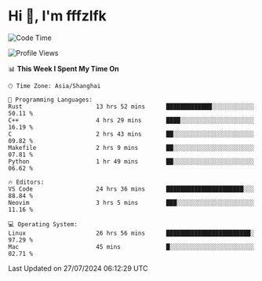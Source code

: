 # Hi 👋, I'm fffzlfk

<!--START_SECTION:waka-->
![Code Time](http://img.shields.io/badge/Code%20Time-824%20hrs%207%20mins-blue)

![Profile Views](http://img.shields.io/badge/Profile%20Views-0-blue)

📊 **This Week I Spent My Time On** 

```text
🕑︎ Time Zone: Asia/Shanghai

💬 Programming Languages: 
Rust                     13 hrs 52 mins      █████████████░░░░░░░░░░░░   50.11 % 
C++                      4 hrs 29 mins       ████░░░░░░░░░░░░░░░░░░░░░   16.19 % 
C                        2 hrs 43 mins       ██░░░░░░░░░░░░░░░░░░░░░░░   09.82 % 
Makefile                 2 hrs 9 mins        ██░░░░░░░░░░░░░░░░░░░░░░░   07.81 % 
Python                   1 hr 49 mins        ██░░░░░░░░░░░░░░░░░░░░░░░   06.62 % 

🔥 Editors: 
VS Code                  24 hrs 36 mins      ██████████████████████░░░   88.84 % 
Neovim                   3 hrs 5 mins        ███░░░░░░░░░░░░░░░░░░░░░░   11.16 % 

💻 Operating System: 
Linux                    26 hrs 56 mins      ████████████████████████░   97.29 % 
Mac                      45 mins             █░░░░░░░░░░░░░░░░░░░░░░░░   02.71 % 
```


 Last Updated on 27/07/2024 06:12:29 UTC
<!--END_SECTION:waka-->
